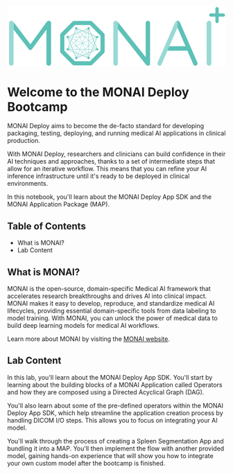 ![MONAI Logo](monai.png)

# Welcome to the MONAI Deploy Bootcamp

MONAI Deploy aims to become the de-facto standard for developing packaging, testing, deploying, and running medical AI applications in clinical production. 

With MONAI Deploy, researchers and clinicians can build confidence in their AI techniques and approaches, thanks to a set of intermediate steps that allow for an iterative workflow. This means that you can refine your AI inference infrastructure until it's ready to be deployed in clinical environments.

In this notebook, you'll learn about the MONAI Deploy App SDK and the MONAI Application Package (MAP).

## Table of Contents
- What is MONAI?
- Lab Content

## What is MONAI?

MONAI is the open-source, domain-specific Medical AI framework that accelerates research breakthroughs and drives AI into clinical impact. MONAI makes it easy to develop, reproduce, and standardize medical AI lifecycles, providing essential domain-specific tools from data labeling to model training. With MONAI, you can unlock the power of medical data to build deep learning models for medical AI workflows.

Learn more about MONAI by visiting the [MONAI website](https://monai.io/).

## Lab Content
In this lab, you'll learn about the MONAI Deploy App SDK. You'll start by learning about the building blocks of a MONAI Application called Operators and how they are composed using a Directed Acyclical Graph (DAG).

You'll also learn about some of the pre-defined operators within the MONAI Deploy App SDK, which help streamline the application creation process by handling DICOM I/O steps. This allows you to focus on integrating your AI model.

You'll walk through the process of creating a Spleen Segmentation App and bundling it into a MAP. You'll then implement the flow with another provided model, gaining hands-on experience that will show you how to integrate your own custom model after the bootcamp is finished.
